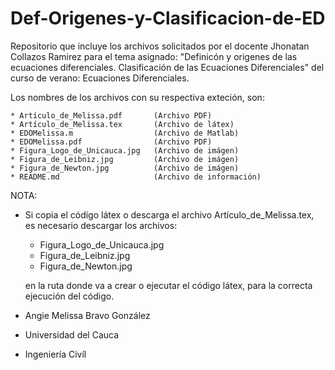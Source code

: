 # Def-Origenes-y-Clasificacion-de-ED
Repositorio que incluye los archivos solicitados por el docente
Jhonatan Collazos Ramirez
para el tema asignado:
"Definicón y origenes de las ecuaciones diferenciales. 
Clasificación de las Ecuaciones Diferenciales" del curso de verano: Ecuaciones Diferenciales.

Los nombres de los archivos con su respectiva exteción, son:

    * Artículo_de_Melissa.pdf       (Archivo PDF)
    * Artículo_de_Melissa.tex       (Archivo de látex)
    * EDOMelissa.m                  (Archivo de Matlab)
    * EDOMelissa.pdf                (Archivo PDF)
    * Figura_Logo_de_Unicauca.jpg   (Archivo de imágen)
    * Figura_de_Leibniz.jpg         (Archivo de imágen)
    * Figura_de_Newton.jpg          (Archivo de imágen)
    * README.md                     (Archivo de información)
    
 NOTA:
   * Si copia el código látex o descarga el archivo Artículo_de_Melissa.tex, es necesario descargar los archivos:
      + Figura_Logo_de_Unicauca.jpg
      + Figura_de_Leibniz.jpg
      + Figura_de_Newton.jpg
      
       en la ruta donde va a crear o ejecutar el código látex, para la correcta ejecución del código.
      
      
 
 * Angie Melissa Bravo González
 * Universidad del Cauca
 * Ingeniería Civíl
